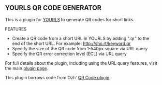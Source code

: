 YOURLS QR CODE GENERATOR
---
This is a plugin for [YOURLS](http://yourls.org) to generate QR codes for short links.

FEATURES
- Create a QR code from a short URL in YOURLS by adding ".qr" to the end of the short URL.  For example: http://sho.rt/keyword.qr
- Specify the size of the QR code from 1-540px square via URL query
- Specify the QR error correction level (ECL) via URL query

For full details about the plugin, including using the URL query features, visit the main [plugin page](http://cnvr.cc/qrplugin-readme).

This plugin borrows code from Ozh' [QR Code plugin](https://github.com/YOURLS/YOURLS/wiki/Plugin-%3D-QRCode-ShortURL)
